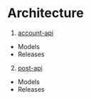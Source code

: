 # Architecture

1. [account-api](https://github.com/reckue/account-api)
- Models
- Releases
2. [post-api](https://github.com/reckue/post-api)
- Models
- Releases
